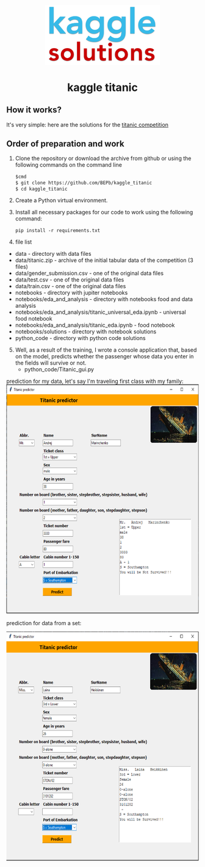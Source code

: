 <div align="center">


<img src="./art/logo.png" alt="Bot logo" width="300" height="156.5">

# kaggle titanic

</div>

## How it works?

It's very simple: here are the solutions for the [titanic competition ](https://www.kaggle.com/competitions/titanic)

## Order of preparation and work

1. Clone the repository or download the archive from github or using the following commands on the command line
    ```command line
    $cmd
    $ git clone https://github.com/BEPb/kaggle_titanic
    $ cd kaggle_titanic
    ```

2. Create a Python virtual environment.
3. Install all necessary packages for our code to work using the following command:

     ```
     pip install -r requirements.txt
     ```
4. file list
- data - directory with data files
- data/titanic.zip - archive of the initial tabular data of the competition (3 files)
- data/gender_submission.csv - one of the original data files
- data/test.csv - one of the original data files
- data/train.csv - one of the original data files
- notebooks - directory with jupiter notebooks
- notebooks/eda_and_analysis - directory with notebooks food and data analysis
- notebooks/eda_and_analysis/titanic_universal_eda.ipynb - universal food notebook
- notebooks/eda_and_analysis/titanic_eda.ipynb - food notebook
- notebooks/solutions - directory with notebook solutions
- python_code - directory with python code solutions


5. Well, as a result of the training, I wrote a console application that, based on the model, predicts whether the 
passenger whose data you enter in the fields will survive or not. 
   - python_code/Titanic_gui.py

prediction for my data, let's say I'm traveling first class with my family:
<img src="./art/gui.png" alt="Gui logo" width="600" height="600">


prediction for data from a set:

<img src="./art/gui2.png" alt="Gui logo" width="600" height="600">